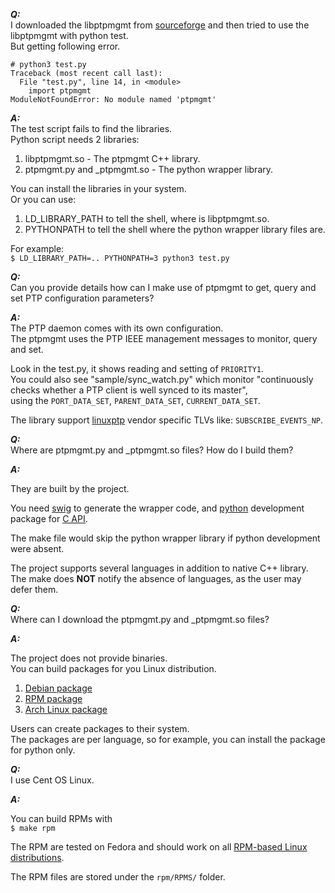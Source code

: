 ***Q:***  
I downloaded the libptpmgmt from [sourceforge](https://sf.net/p/libptpmgmt/)
 and then tried to use the libptpmgmt with python test.  
But getting following error.  

    # python3 test.py
    Traceback (most recent call last):
      File "test.py", line 14, in <module>
        import ptpmgmt
    ModuleNotFoundError: No module named 'ptpmgmt'

***A:***  
The test script fails to find the libraries.  
Python script needs 2 libraries:  
 1. libptpmgmt.so - The ptpmgmt C++ library.  
 2. ptpmgmt.py and _ptpmgmt.so - The python wrapper library.

You can install the libraries in your system.  
Or you can use:  
 1. LD_LIBRARY_PATH to tell the shell, where is libptpmgmt.so.  
 2. PYTHONPATH to tell the shell where the python wrapper library files are.

For example:  
`$ LD_LIBRARY_PATH=.. PYTHONPATH=3 python3 test.py`


***Q:***  
Can you provide details how can I make use of ptpmgmt to get, query and set PTP configuration parameters?

***A:***  
The PTP daemon comes with its own configuration.  
The ptpmgmt uses the PTP IEEE management messages to monitor, query and set.

Look in the test.py, it shows reading and setting of `PRIORITY1`.  
You could also see "sample/sync_watch.py" which monitor
"continuously checks whether a PTP client is well synced to its master",  
using the `PORT_DATA_SET`, `PARENT_DATA_SET`, `CURRENT_DATA_SET`.

The library support [linuxptp](http://linuxptp.sf.net/) vendor specific TLVs
like: `SUBSCRIBE_EVENTS_NP`.


***Q:***  
Where are ptpmgmt.py and _ptpmgmt.so files?
How do I build them?

***A:***  

They are built by the project.

You need [swig](https://swig.org/) to generate the wrapper code,
and [python](https://www.python.org) development package for [C API](https://docs.python.org/3/c-api/index.html).

The make file would skip the python wrapper library if python development were absent.

The project supports several languages in addition to native C++ library.  
The make does **NOT** notify the absence of languages, as the user may defer them.


***Q:***  
Where can I download the ptpmgmt.py and _ptpmgmt.so files?

***A:***  

The project does not provide binaries.  
You can build packages for you Linux distribution.  
 1. [Debian package](https://wiki.debian.org/deb)  
 2. [RPM package](https://rpm.org/)  
 3. [Arch Linux package](https://wiki.archlinux.org/title/creating_packages)  

Users can create packages to their system.  
The packages are per language, so for example, you can install the package for python only.


***Q:***  
I use Cent OS Linux.

***A:***  

You can build RPMs with  
`$ make rpm`

The RPM are tested on Fedora and should work on all [RPM-based Linux distributions](https://en.wikipedia.org/wiki/List_of_Linux_distributions#RPM-based).

The RPM files are stored under the `rpm/RPMS/` folder.


